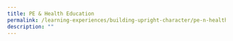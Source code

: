 ```yaml
---
title: PE & Health Education
permalink: /learning-experiences/building-upright-character/pe-n-health-education/
description: ""
---
```



